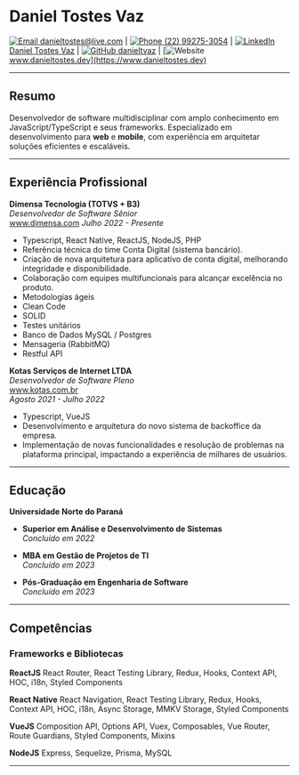 # **Daniel Tostes Vaz**

[![Email](https://img.icons8.com/ios-glyphs/30/000000/new-post.png) danieltostes@live.com](mailto:danieltostes@live.com) | [![Phone](https://img.icons8.com/ios-glyphs/30/000000/phone.png) (22) 99275-3054](tel:+5522992753054) | [![LinkedIn](https://img.icons8.com/ios-glyphs/30/000000/linkedin.png) Daniel Tostes Vaz](https://www.linkedin.com/in/danieltvaz/) | [![GitHub](https://img.icons8.com/ios-glyphs/30/000000/github.png) danieltvaz](https://github.com/danieltvaz) | [![Website](https://img.icons8.com/ios-glyphs/30/000000/domain.png) www.danieltostes.dev](https://www.danieltostes.dev)

---

## **Resumo**

Desenvolvedor de software multidisciplinar com amplo conhecimento em JavaScript/TypeScript e seus frameworks. Especializado em desenvolvimento para **web** e **mobile**, com experiência em arquitetar soluções eficientes e escaláveis.

---

## **Experiência Profissional**

**Dimensa Tecnologia (TOTVS + B3)**  
_Desenvolvedor de Software Sênior_  
www.dimensa.com 
*Julho 2022 - Presente*

- Typescript, React Native, ReactJS, NodeJS, PHP
- Referência técnica do time Conta Digital (sistema bancário).
- Criação de nova arquitetura para aplicativo de conta digital, melhorando integridade e disponibilidade.
- Colaboração com equipes multifuncionais para alcançar excelência no produto.
- Metodologias ágeis
- Clean Code
- SOLID
- Testes unitários
- Banco de Dados MySQL / Postgres
- Mensageria (RabbitMQ)
- Restful API

**Kotas Serviços de Internet LTDA**  
_Desenvolvedor de Software Pleno_  
www.kotas.com.br  
*Agosto 2021 - Julho 2022*

- Typescript, VueJS
- Desenvolvimento e arquitetura do novo sistema de backoffice da empresa.
- Implementação de novas funcionalidades e resolução de problemas na plataforma principal, impactando a experiência de milhares de usuários.

---

## **Educação**

**Universidade Norte do Paraná**

- **Superior em Análise e Desenvolvimento de Sistemas**  
*Concluído em 2022*

- **MBA em Gestão de Projetos de TI**  
*Concluído em 2023*

- **Pós-Graduação em Engenharia de Software**  
*Concluído em 2023*

---

## **Competências**

### Frameworks e Bibliotecas

**ReactJS**
React Router, React Testing Library, Redux, Hooks, Context API, HOC, i18n, Styled Components

**React Native**
React Navigation, React Testing Library, Redux, Hooks, Context API, HOC, i18n, Async Storage, MMKV Storage, Styled Components

**VueJS**
Composition API, Options API, Vuex, Composables, Vue Router, Route Guardians, Styled Components, Mixins

**NodeJS**
Express, Sequelize, Prisma, MySQL

---

